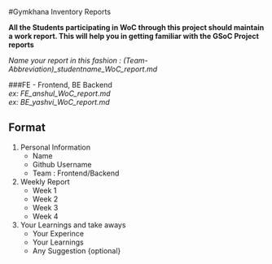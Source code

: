#Gymkhana Inventory Reports

**All the Students participating in WoC through this project should maintain a work report. This will help you in getting familiar with the GSoC Project reports**

*Name your report in this fashion : (Team-Abbreviation)_studentname_WoC_report.md*

###FE - Frontend, BE Backend
<br>
*ex: FE_anshul_WoC_report.md*
<br>
*ex: BE_yashvi_WoC_report.md*


## Format

1. Personal Information
    - Name
    - Github Username
    - Team : Frontend/Backend
2. Weekly Report
    - Week 1
    - Week 2
    - Week 3
    - Week 4
3. Your Learnings and take aways
    - Your Experince 
    - Your Learnings
    - Any Suggestion {optional}
